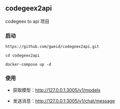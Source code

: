 ## codegeex2api

codegeex to api 项目



### 启动

```shell
https://github.com/gweid/codegeex2api.git

cd codegeex2api

docker-compose up -d
```



### 使用

- 获取模型：http://127.0.0.1:3005/v1/models

- 发送消息：http://127.0.0.1:3005/v1/chat/message
